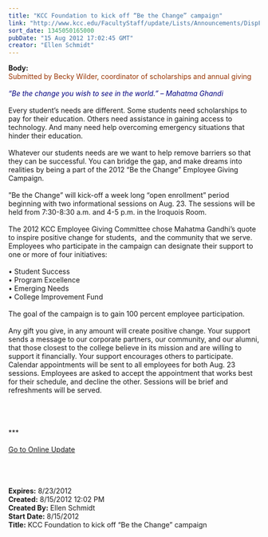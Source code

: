 ```yaml
---
title: "KCC Foundation to kick off “Be the Change” campaign"
link: "http://www.kcc.edu/FacultyStaff/update/Lists/Announcements/DispForm.aspx?ID=780"
sort_date: 1345050165000
pubDate: "15 Aug 2012 17:02:45 GMT"
creator: "Ellen Schmidt"
---
```


<div><b>Body:</b> <div class="ExternalClass4792D027A0B84D77A6A772852C77B163">
<div><font color="#993300">Submitted by Becky Wilder, coordinator of scholarships and annual giving</font></div>
<div><em><font color="#000080"></font></em> </div>
<div><em><font color="#000080">“Be the change you wish to see in the world.” – Mahatma Ghandi</font></em></div>
<div><br />Every student’s needs are different. Some students need scholarships to pay for their education. Others need assistance in gaining access to technology. And many need help overcoming emergency situations that hinder their education. </div>
<div> </div>
<div>Whatever our students needs are we want to help remove barriers so that they can be successful. You can bridge the gap, and make dreams into realities by being a part of the 2012 “Be the Change” Employee Giving Campaign. </div>
<div> </div>
<div>”Be the Change” will kick-off a week long “open enrollment” period beginning with two informational sessions on Aug. 23. The sessions will be held from 7:30-8:30 a.m. and 4-5 p.m. in the Iroquois Room. </div>
<div> </div>
<div>The 2012 KCC Employee Giving Committee chose Mahatma Gandhi’s quote to inspire positive change for students,  and the community that we serve. Employees who participate in the campaign can designate their support to one or more of four initiatives:</div>
<div> </div>
<div>• Student Success<br />• Program Excellence<br />• Emerging Needs<br />• College Improvement Fund</div>
<div> </div>
<div>The goal of the campaign is to gain 100 percent employee participation. </div>
<div> </div>
<div>Any gift you give, in any amount will create positive change. Your support sends a message to our corporate partners, our community, and our alumni, that those closest to the college believe in its mission and are willing to support it financially. Your support encourages others to participate. Calendar appointments will be sent to all employees for both Aug. 23 sessions. Employees are asked to accept the appointment that works best for their schedule, and decline the other. Sessions will be brief and refreshments will be served. </div>
<div> </div>
<div> </div>
<div>
<div> </div>
<div> </div>
<div>
<div><span style="white-space:nowrap" class="baec5a81-e4d6-4674-97f3-e9220f0136c1">***</span></div>
<div><span style="white-space:nowrap" class="baec5a81-e4d6-4674-97f3-e9220f0136c1"></span> </div>
<div><span style="white-space:nowrap" class="baec5a81-e4d6-4674-97f3-e9220f0136c1"><a href="/FacultyStaff/update/Pages/dailyupdate.aspx">Go to Online Update</a></span><span style="white-space:nowrap" class="baec5a81-e4d6-4674-97f3-e9220f0136c1"></span></div>
<div><span style="white-space:nowrap" class="baec5a81-e4d6-4674-97f3-e9220f0136c1"></span><font size="2"></font><font size="2"> </div>
<div><br /></div></font></div></div>
<div><br /> </div></div></div>
<div><b>Expires:</b> 8/23/2012</div>
<div><b>Created:</b> 8/15/2012 12:02 PM</div>
<div><b>Created By:</b> Ellen Schmidt</div>
<div><b>Start Date:</b> 8/15/2012</div>
<div><b>Title:</b> KCC Foundation to kick off “Be the Change” campaign</div>

